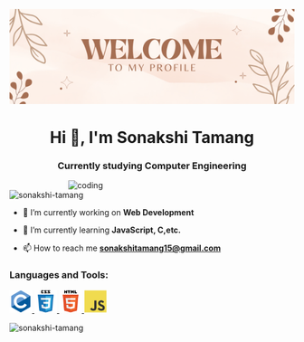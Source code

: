 <p align="center">
  <img src="https://github.com/Sonakshi-Tamang/Sonakshi-Tamang/blob/main/Banner.png" alt="logo">
</p>
<h1 align="center">Hi 👋, I'm Sonakshi Tamang</h1>
<h3 align="center">Currently studying Computer Engineering</h3>

<img align="right" alt="coding" width="400" src="https://res.cloudinary.com/practicaldev/image/fetch/s--O0u1bNHs--/c_limit%2Cf_auto%2Cfl_progressive%2Cq_66%2Cw_880/https://miro.medium.com/max/1400/0*PXf5ge7QCN9Ga_CL.gif">

<p align="left"> <img src="https://komarev.com/ghpvc/?username=sonakshi-tamang&label=Profile%20views&color=0e75b6&style=flat" alt="sonakshi-tamang" /> </p>

- 🔭 I’m currently working on **Web Development**

- 🌱 I’m currently learning **JavaScript, C,etc.**

- 📫 How to reach me **sonakshitamang15@gmail.com**

<h3 align="left">Languages and Tools:</h3>
<p align="left"> <a href="https://www.cprogramming.com/" target="_blank" rel="noreferrer"> <img src="https://raw.githubusercontent.com/devicons/devicon/master/icons/c/c-original.svg" alt="c" width="40" height="40"/> </a> <a href="https://www.w3schools.com/css/" target="_blank" rel="noreferrer"> <img src="https://raw.githubusercontent.com/devicons/devicon/master/icons/css3/css3-original-wordmark.svg" alt="css3" width="40" height="40"/> </a> <a href="https://www.w3.org/html/" target="_blank" rel="noreferrer"> <img src="https://raw.githubusercontent.com/devicons/devicon/master/icons/html5/html5-original-wordmark.svg" alt="html5" width="40" height="40"/> </a> <a href="https://developer.mozilla.org/en-US/docs/Web/JavaScript" target="_blank" rel="noreferrer"> <img src="https://raw.githubusercontent.com/devicons/devicon/master/icons/javascript/javascript-original.svg" alt="javascript" width="40" height="40"/> </a> </p>

<p><img align="center" src="https://github-readme-stats.vercel.app/api/top-langs?username=sonakshi-tamang&show_icons=true&locale=en&layout=compact" alt="sonakshi-tamang" /></p>
